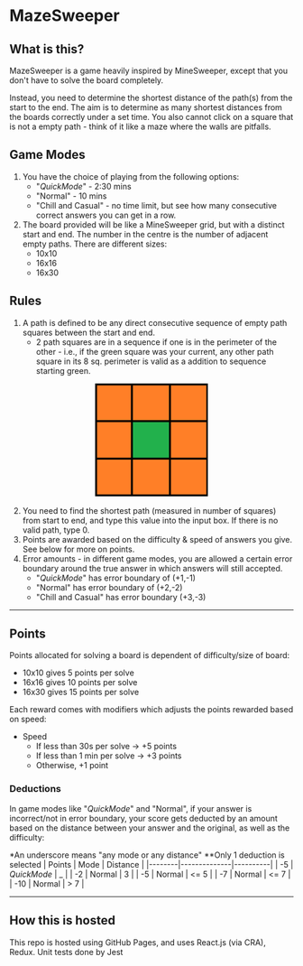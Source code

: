 # MazeSweeper

## What is this?

MazeSweeper is a game heavily inspired by MineSweeper, except that you don't have to solve the board completely. 

Instead, you need to determine the shortest distance of the path(s) from the start to the end. The aim is to determine as many shortest distances from the boards correctly under a set time. You also cannot click on a square that is not a empty path - think of it like a maze where the walls are pitfalls.

## Game Modes
 1. You have the choice of playing from the following options:
    - "*QuickMode*" - 2:30 mins
    - "Normal" - 10 mins
    - "Chill and Casual" - no time limit, but see how many consecutive correct answers you can get in a row.
 2. The board provided will be like a MineSweeper grid, but with a distinct start and end. The number in the centre is the number of adjacent empty paths. There are different sizes:
    - 10x10
    - 16x16
    - 16x30

## Rules
 1. A path is defined to be any direct consecutive sequence of empty path squares between the start and end. 
    - 2 path squares are in a sequence if one is in the perimeter of the other - i.e., if the green square was your current, any other path square in its 8 sq. perimeter is valid as a addition to sequence starting green. 

<p align="center">
  <img width="200" height="200" src="./squares.png">
</p>

 2. You need to find the shortest path (measured in number of squares) from start to end, and type this value into the input box. If there is no valid path, type 0.
 3. Points are awarded based on the difficulty & speed of answers you give. See below for more on points.
 4. Error amounts - in different game modes, you are allowed a certain error boundary around the true answer in which answers will still accepted.
    - "*QuickMode*" has error boundary of (+1,-1)
    - "Normal" has error boundary of (+2,-2)
    - "Chill and Casual" has error boundary (+3,-3)

---

## Points

Points allocated for solving a board is dependent of difficulty/size of board:
 - 10x10 gives 5 points per solve
 - 16x16 gives 10 points per solve
 - 16x30 gives 15 points per solve

Each reward comes with modifiers which adjusts the points rewarded based on speed:
 - Speed
    - If less than 30s per solve -> +5 points
    - If less than 1 min per solve -> +3 points
    - Otherwise, +1 point

### Deductions
In game modes like "*QuickMode*" and "Normal", if your answer is incorrect/not in error boundary, your score gets deducted by an amount based on the distance between your answer and the original, as well as the difficulty:

\*An underscore means "any mode or any distance"
\**Only 1 deduction is selected
| Points | Mode         | Distance | 
|--------|--------------|----------| 
|   -5   | *QuickMode*  |    _     |
|   -2   |    Normal    |    3     |
|   -5   |    Normal    |  <= 5    |
|   -7   |    Normal    |  <= 7    |
|   -10  |    Normal    |   > 7    |


---

## How this is hosted

This repo is hosted using GitHub Pages, and uses React.js (via CRA), Redux.
Unit tests done by Jest